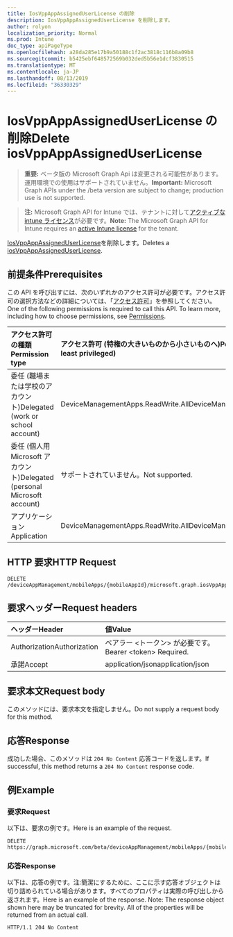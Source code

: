 ```yaml
---
title: IosVppAppAssignedUserLicense の削除
description: IosVppAppAssignedUserLicense を削除します。
author: rolyon
localization_priority: Normal
ms.prod: Intune
doc_type: apiPageType
ms.openlocfilehash: a28da285e17b9a50188c1f2ac3818c116b8a09b8
ms.sourcegitcommit: b5425ebf648572569b032ded5b56e1dcf3830515
ms.translationtype: MT
ms.contentlocale: ja-JP
ms.lasthandoff: 08/13/2019
ms.locfileid: "36330329"
---
```

# <a name="delete-iosvppappassigneduserlicense"></a><span data-ttu-id="2191b-103">IosVppAppAssignedUserLicense の削除</span><span class="sxs-lookup"><span data-stu-id="2191b-103">Delete iosVppAppAssignedUserLicense</span></span>

> <span data-ttu-id="2191b-104">**重要:** ベータ版の Microsoft Graph Api は変更される可能性があります。運用環境での使用はサポートされていません。</span><span class="sxs-lookup"><span data-stu-id="2191b-104">**Important:** Microsoft Graph APIs under the /beta version are subject to change; production use is not supported.</span></span>

> <span data-ttu-id="2191b-105">**注:** Microsoft Graph API for Intune では、テナントに対して[アクティブな intune ライセンス](https://go.microsoft.com/fwlink/?linkid=839381)が必要です。</span><span class="sxs-lookup"><span data-stu-id="2191b-105">**Note:** The Microsoft Graph API for Intune requires an [active Intune license](https://go.microsoft.com/fwlink/?linkid=839381) for the tenant.</span></span>

<span data-ttu-id="2191b-106">[IosVppAppAssignedUserLicense](../resources/intune-apps-iosvppappassigneduserlicense.md)を削除します。</span><span class="sxs-lookup"><span data-stu-id="2191b-106">Deletes a [iosVppAppAssignedUserLicense](../resources/intune-apps-iosvppappassigneduserlicense.md).</span></span>

## <a name="prerequisites"></a><span data-ttu-id="2191b-107">前提条件</span><span class="sxs-lookup"><span data-stu-id="2191b-107">Prerequisites</span></span>
<span data-ttu-id="2191b-p101">この API を呼び出すには、次のいずれかのアクセス許可が必要です。アクセス許可の選択方法などの詳細については、「[アクセス許可](/graph/permissions-reference)」を参照してください。</span><span class="sxs-lookup"><span data-stu-id="2191b-p101">One of the following permissions is required to call this API. To learn more, including how to choose permissions, see [Permissions](/graph/permissions-reference).</span></span>

|<span data-ttu-id="2191b-110">アクセス許可の種類</span><span class="sxs-lookup"><span data-stu-id="2191b-110">Permission type</span></span>|<span data-ttu-id="2191b-111">アクセス許可 (特権の大きいものから小さいものへ)</span><span class="sxs-lookup"><span data-stu-id="2191b-111">Permissions (from most to least privileged)</span></span>|
|:---|:---|
|<span data-ttu-id="2191b-112">委任 (職場または学校のアカウント)</span><span class="sxs-lookup"><span data-stu-id="2191b-112">Delegated (work or school account)</span></span>|<span data-ttu-id="2191b-113">DeviceManagementApps.ReadWrite.All</span><span class="sxs-lookup"><span data-stu-id="2191b-113">DeviceManagementApps.ReadWrite.All</span></span>|
|<span data-ttu-id="2191b-114">委任 (個人用 Microsoft アカウント)</span><span class="sxs-lookup"><span data-stu-id="2191b-114">Delegated (personal Microsoft account)</span></span>|<span data-ttu-id="2191b-115">サポートされていません。</span><span class="sxs-lookup"><span data-stu-id="2191b-115">Not supported.</span></span>|
|<span data-ttu-id="2191b-116">アプリケーション</span><span class="sxs-lookup"><span data-stu-id="2191b-116">Application</span></span>|<span data-ttu-id="2191b-117">DeviceManagementApps.ReadWrite.All</span><span class="sxs-lookup"><span data-stu-id="2191b-117">DeviceManagementApps.ReadWrite.All</span></span>|

## <a name="http-request"></a><span data-ttu-id="2191b-118">HTTP 要求</span><span class="sxs-lookup"><span data-stu-id="2191b-118">HTTP Request</span></span>
<!-- {
  "blockType": "ignored"
}
-->
``` http
DELETE /deviceAppManagement/mobileApps/{mobileAppId}/microsoft.graph.iosVppApp/assignedLicenses/{iosVppAppAssignedLicenseId}
```

## <a name="request-headers"></a><span data-ttu-id="2191b-119">要求ヘッダー</span><span class="sxs-lookup"><span data-stu-id="2191b-119">Request headers</span></span>
|<span data-ttu-id="2191b-120">ヘッダー</span><span class="sxs-lookup"><span data-stu-id="2191b-120">Header</span></span>|<span data-ttu-id="2191b-121">値</span><span class="sxs-lookup"><span data-stu-id="2191b-121">Value</span></span>|
|:---|:---|
|<span data-ttu-id="2191b-122">Authorization</span><span class="sxs-lookup"><span data-stu-id="2191b-122">Authorization</span></span>|<span data-ttu-id="2191b-123">ベアラー &lt;トークン&gt; が必要です。</span><span class="sxs-lookup"><span data-stu-id="2191b-123">Bearer &lt;token&gt; Required.</span></span>|
|<span data-ttu-id="2191b-124">承諾</span><span class="sxs-lookup"><span data-stu-id="2191b-124">Accept</span></span>|<span data-ttu-id="2191b-125">application/json</span><span class="sxs-lookup"><span data-stu-id="2191b-125">application/json</span></span>|

## <a name="request-body"></a><span data-ttu-id="2191b-126">要求本文</span><span class="sxs-lookup"><span data-stu-id="2191b-126">Request body</span></span>
<span data-ttu-id="2191b-127">このメソッドには、要求本文を指定しません。</span><span class="sxs-lookup"><span data-stu-id="2191b-127">Do not supply a request body for this method.</span></span>

## <a name="response"></a><span data-ttu-id="2191b-128">応答</span><span class="sxs-lookup"><span data-stu-id="2191b-128">Response</span></span>
<span data-ttu-id="2191b-129">成功した場合、このメソッドは `204 No Content` 応答コードを返します。</span><span class="sxs-lookup"><span data-stu-id="2191b-129">If successful, this method returns a `204 No Content` response code.</span></span>

## <a name="example"></a><span data-ttu-id="2191b-130">例</span><span class="sxs-lookup"><span data-stu-id="2191b-130">Example</span></span>

### <a name="request"></a><span data-ttu-id="2191b-131">要求</span><span class="sxs-lookup"><span data-stu-id="2191b-131">Request</span></span>
<span data-ttu-id="2191b-132">以下は、要求の例です。</span><span class="sxs-lookup"><span data-stu-id="2191b-132">Here is an example of the request.</span></span>
``` http
DELETE https://graph.microsoft.com/beta/deviceAppManagement/mobileApps/{mobileAppId}/microsoft.graph.iosVppApp/assignedLicenses/{iosVppAppAssignedLicenseId}
```

### <a name="response"></a><span data-ttu-id="2191b-133">応答</span><span class="sxs-lookup"><span data-stu-id="2191b-133">Response</span></span>
<span data-ttu-id="2191b-p102">以下は、応答の例です。注:簡潔にするために、ここに示す応答オブジェクトは切り詰められている場合があります。すべてのプロパティは実際の呼び出しから返されます。</span><span class="sxs-lookup"><span data-stu-id="2191b-p102">Here is an example of the response. Note: The response object shown here may be truncated for brevity. All of the properties will be returned from an actual call.</span></span>
``` http
HTTP/1.1 204 No Content
```






